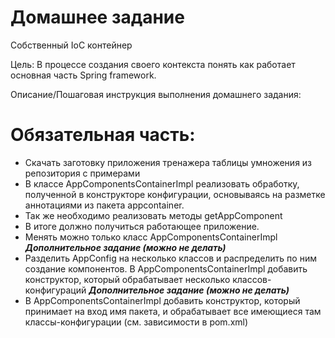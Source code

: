 # Домашнее задание
Собственный IoC контейнер

Цель:
В процессе создания своего контекста понять как работает основная часть Spring framework.

Описание/Пошаговая инструкция выполнения домашнего задания:
# Обязательная часть:

* Скачать заготовку приложения тренажера таблицы умножения из репозитория с примерами
* В классе AppComponentsContainerImpl реализовать обработку, полученной в конструкторе конфигурации, основываясь на разметке аннотациями из пакета appcontainer.
* Так же необходимо реализовать методы getAppComponent
* В итоге должно получиться работающее приложение.
* Менять можно только класс AppComponentsContainerImpl ***Дополнительное задание (можно не делать)***
* Разделить AppConfig на несколько классов и распределить по ним создание компонентов. В AppComponentsContainerImpl добавить конструктор, который обрабатывает несколько классов-конфигураций ***Дополнительное задание (можно не делать)***
* В AppComponentsContainerImpl добавить конструктор, который принимает на вход имя пакета, и обрабатывает все имеющиеся там классы-конфигурации (см. зависимости в pom.xml)